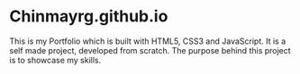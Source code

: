 # Chinmayrg.github.io
 
This is my Portfolio which is built with HTML5, CSS3 and JavaScript.
It is a self made project, developed from scratch.
The purpose behind this project is to showcase my skills.

